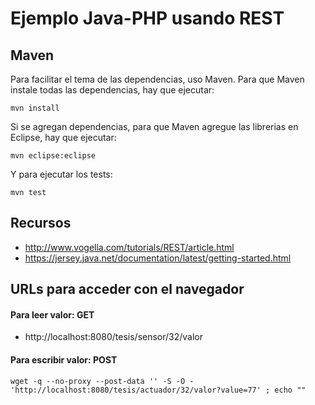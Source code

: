 # Ejemplo Java-PHP usando REST

## Maven

Para facilitar el tema de las dependencias, uso Maven. Para que Maven instale todas las dependencias, hay que ejecutar:

    mvn install

Si se agregan dependencias, para que Maven agregue las librerias en Eclipse, hay que ejecutar:

    mvn eclipse:eclipse

Y para ejecutar los tests:

    mvn test

## Recursos

+ http://www.vogella.com/tutorials/REST/article.html
+ https://jersey.java.net/documentation/latest/getting-started.html

## URLs para acceder con el navegador

#### Para leer valor: GET

+ http://localhost:8080/tesis/sensor/32/valor

#### Para escribir valor: POST

    wget -q --no-proxy --post-data '' -S -O - 'http://localhost:8080/tesis/actuador/32/valor?value=77' ; echo ""

